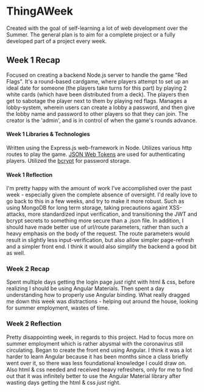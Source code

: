 # ThingAWeek

Created with the goal of self-learning a lot of web development over the Summer. The general plan is to aim for a complete project or a fully developed part of a project every week.

## Week 1 Recap
Focused on creating a backend Node.js server to handle the game "Red Flags". It's a round-based cardgame, where players attempt to set up an ideal date for someone (the players take turns for this part) by playing 2 white cards (which have been distributed from a deck). The players then get to sabotage the player next to them by playing red flags.
Manages a lobby-system, wherein users can create a lobby a password, and then give the lobby name and password to other players so that they can join. The creator is the 'admin', and is in control of when the game's rounds advance. 

#### Week 1 Libraries & Technologies
Written using the Express.js web-framework in Node. Utilizes various http routes to play the game. [JSON Web Tokens](https://www.npmjs.com/package/jsonwebtoken) are used for authenticating players. Utilized the [bcrypt](https://www.npmjs.com/package/bcrypt) for password storage.

#### Week 1 Reflection
I'm pretty happy with the amount of work I've accomplished over the past week - especially given the complete absence of oversight. I'd really love to go back to this in a few weeks, and try to make it more robust. Such as using MongoDB for long term storage, taking precautions againt XSS-attacks, more standardized input verification, and transitioning the JWT and bcrypt secrets to something more secure than a .json file. In addition, I should have made better use of url/route parameters, rather than such a heavy emphasis on the body of the request. The route parameters would result in slightly less input-verification, but also allow simpler page-refresh and a simpler front end. I think it would also simplify the backend a good bit as well.

### Week 2 Recap
Spent multiple days getting the login page *just* right with html & css, before realizing I should be using Angular Materials. Then spent a day understanding how to properly use Angular binding. What really dragged me down this week was distractions - helping out around the house, looking for summer employment, wastes of time.

### Week 2 Reflection
Pretty disappointing week, in regards to this project. Had to focus more on summer employment which is rather abysmal with the coronavirus still circulating. Began to create the front end using Angular. I think it was a lot harder to learn Angular because it has been months since a class briefly went over it, so there was less foundational knowledge I could draw on. Also html & css needed and received heavy refreshers, only for me to find out that it was infinitely better to use the Angular Material library after wasting days getting the html & css *just* right. 
